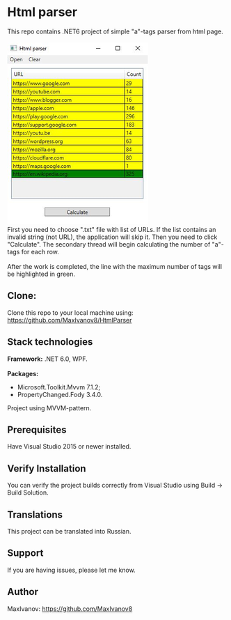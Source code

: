 # Html parser
This repo contains .NET6 project of simple "a"-tags parser from html page.<br /><br />
![alt text](Screenshot.JPG)<br />
First you need to choose ".txt" file with list of URLs. If the list contains an invalid string (not URL), the application will skip it. Then you need to click "Calculate". The secondary thread will begin calculating the number of "a"-tags for each row. <br /><br />
After the work is completed, the line with the maximum number of tags will be highlighted in green. 

## Clone:

Clone this repo to your local machine using: https://github.com/MaxIvanov8/HtmlParser

## Stack technologies

**Framework:** .NET 6.0, WPF.<br /><br />
**Packages:**
- Microsoft.Toolkit.Mvvm 7.1.2;
- PropertyChanged.Fody 3.4.0.

Project using MVVM-pattern.

## Prerequisites

Have Visual Studio 2015 or newer installed.

## Verify Installation

You can verify the project builds correctly from Visual Studio using Build -> Build Solution.

## Translations

This project can be translated into Russian.

## Support

If you are having issues, please let me know.

## Author

MaxIvanov: https://github.com/MaxIvanov8
